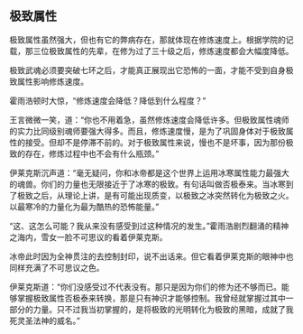 ## 极致属性

极致属性虽然强大，但也有它的弊病存在，那就体现在修炼速度上。根据学院的记载，那三位极致属性的先辈，在修为过了三十级之后，修炼速度都会大幅度降低。

极致武魂必须要突破七环之后，才能真正展现出它恐怖的一面，才能不受到自身极致属性影响修炼速度。

霍雨浩顿时大惊，“修炼速度会降低？降低到什么程度？”

王言微微一笑，道：“你也不用着急，虽然修炼速度会降低许多。但极致属性魂师的实力比同级别魂师要强大得多。而且，修炼速度慢，是为了巩固身体对于极致属性的接受。但却不是停滞不前的。对于极致属性来说，慢也不是坏事，因为那份极致的存在，修炼过程中也不会有什么瓶颈。”

伊莱克斯沉声道：“毫无疑问，你和冰帝都是这个世界上运用冰寒属性能力最强大的魂兽。你们的力量也无限接近于了冰寒的极致。有句话叫做否极泰来。当冰寒到了极致之后，从理论上讲，是有可能出现质变，以极致之冰突然转化为极致之火。以最寒冷的力量化为最为酷热的恐怖能量。”

“这、这怎么可能？我从来没有感受到过这种情况的发生。”霍雨浩剧烈翻涌的精神之海内，雪女一脸不可思议的看着伊莱克斯。

冰帝此时因为全神贯注的去控制封印，说不出话来。但它看着伊莱克斯的眼神中也同样充满了不可思议之色。

伊莱克斯道：“你们没感受过不代表没有。那只是因为你们的修为还不够而已。能够掌握极致属性否极泰来转换，那是只有神识才能够控制。我曾经就掌握过其中一部分的力量。只不过我当初掌握的，是将极致的光明转化为极致的黑暗，成就了我死灵圣法神的威名。”